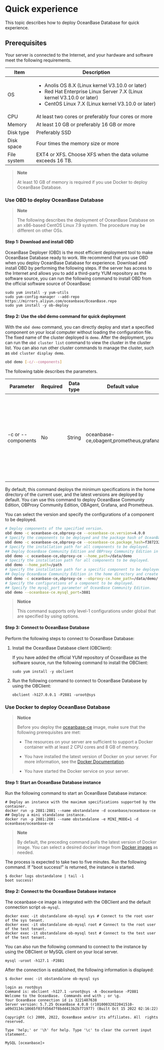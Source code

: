 # Quick experience

This topic describes how to deploy OceanBase Database for quick experience.

## Prerequisites

Your server is connected to the Internet, and your hardware and software meet the following requirements.

| Item | Description |
| --- | --- |
|OS|<ul><li>Anolis OS 8.X (Linux kernel V3.10.0 or later)</li><li>Red Hat Enterprise Linux Server 7.X (Linux kernel V3.10.0 or later)</li><li>CentOS Linux 7.X (Linux kernel V3.10.0 or later)</li></ul>|
|CPU|At least two cores or preferably four cores or more|
|Memory|At least 10 GB or preferably 16 GB or more|
|Disk type|Preferably SSD|
|Disk space|Four times the memory size or more|
|File system|EXT4 or XFS. Choose XFS when the data volume exceeds 16 TB.|

> **Note**
>
> At least 10 GB of memory is required if you use Docker to deploy OceanBase Database.

### Use OBD to deploy OceanBase Database

> **Note**
>
> The following describes the deployment of OceanBase Database on an x86-based CentOS Linux 7.9 system. The procedure may be different on other OSs.

#### Step 1: Download and install OBD

OceanBase Deployer (OBD) is the most efficient deployment tool to make OceanBase Database ready to work. We recommend that you use OBD when you deploy OceanBase Database for experience. Download and install OBD by performing the following steps.
If the server has access to the Internet and allows you to add a third-party YUM repository as the software source, you can run the following command to install OBD from the official software source of OceanBase:

```test
sudo yum install -y yum-utils
sudo yum-config-manager --add-repo https://mirrors.aliyun.com/oceanbase/OceanBase.repo
sudo yum install -y ob-deploy
```

#### Step 2: Use the obd demo command for quick deployment

With the `obd demo` command, you can directly deploy and start a specified component on your local computer without loading the configuration file. The fixed name of the cluster deployed is `demo`. After the deployment, you can run the `obd cluster list` command to view the cluster in the cluster list. You can also run other cluster commands to manage the cluster, such as `obd cluster display demo`.

```bash
obd demo [-c/--components]
```

The following table describes the parameters.

| Parameter | Required | Data type | Default value | Description |
|------------------|---------|------------|----------|--------------------------------------------------------------------|
| -c or --components | No | String | oceanbase-ce,obagent,prometheus,grafana | The list of components that are separated with commas (`,`). You can use this parameter to specify the components to be deployed.  |

By default, this command deploys the minimum specifications in the home directory of the current user, and the latest versions are deployed by default. You can use this command to deploy OceanBase Community Edition, OBProxy Community Edition, OBAgent, Grafana, and Prometheus.

You can select the version and specify the configurations of a component to be deployed.

```bash
# Deploy components of the specified version.
obd demo -c oceanbase-ce,obproxy-ce --oceanbase-ce.version=4.0.0
# Specify the components to be deployed and the package hash of OceanBase Community Edition.
obd demo -c oceanbase-ce,obproxy-ce --oceanbase-ce.package_hash=f38723204d49057d3e062ffad778edc1552a7c114622bf2a86fea769fbd202ea
# Specify the installation path for all components to be deployed.
## Deploy OceanBase Community Edition and OBProxy Community Edition in the /data/demo directory and create corresponding working directories for them.
obd demo -c oceanbase-ce,obproxy-ce --home_path=/data/demo
# Specify the installation path for all components to be deployed.
obd demo --home_path=/path
# Specify the installation path for a specific component to be deployed.
## Deploy OceanBase Community Edition in the home directory and create a working directory for it, and deploy OBProxy in the /data/playground/obproxy-ce directory.
obd demo -c oceanbase-ce,obproxy-ce --obproxy-ce.home_path=/data/demo/
# Specify the configurations of a component to be deployed.
## Specify the mysql_port parameter of OceanBase Community Edition.
obd demo --oceanbase-ce.mysql_port=3881
```

> **Notice**
>
> This command supports only level-1 configurations under global that are specified by using options.

#### Step 3: Connect to OceanBase Database

Perform the following steps to connect to OceanBase Database:

1. Install the OceanBase Database client (OBClient):

   If you have added the official YUM repository of OceanBase as the software source, run the following command to install the OBClient:

   ```test
   sudo yum install -y obclient
   ```

2. Run the following command to connect to OceanBase Database by using the OBClient:

   ```test
   obclient -h127.0.0.1 -P2881 -uroot@sys
   ```

### Use Docker to deploy OceanBase Database

> **Notice**
>
> Before you deploy the [oceanbase-ce](https://hub.docker.com/r/oceanbase/oceanbase-ce) image, make sure that the following prerequisites are met:
>
> * The resources on your server are sufficient to support a Docker container with at least 2 CPU cores and 8 GB of memory.
>
> * You have installed the latest version of Docker on your server. For more information, see the [Docker Documentation](https://docs.docker.com/get-docker/).
> * You have started the Docker service on your server.

#### Step 1: Start an OceanBase Database instance

Run the following command to start an OceanBase Database instance:

```test
# Deploy an instance with the maximum specifications supported by the container.
docker run -p 2881:2881 --name obstandalone -d oceanbase/oceanbase-ce
## Deploy a mini standalone instance.
docker run -p 2881:2881 --name obstandalone -e MINI_MODE=1 -d oceanbase/oceanbase-ce
```

> **Note**
>
> By default, the preceding command pulls the latest version of Docker image. You can select a desired docker image from [Docker images](https://hub.docker.com/r/oceanbase/oceanbase-ce/tags) as needed.

The process is expected to take two to five minutes. Run the following command. If "boot success!" is returned, the instance is started.

```test
$ docker logs obstandalone | tail -1
boot success!
```

#### Step 2: Connect to the OceanBase Database instance

The oceanbase-ce image is integrated with the OBClient and the default connection script `ob-mysql`.

```test
docker exec -it obstandalone ob-mysql sys # Connect to the root user of the sys tenant.
docker exec -it obstandalone ob-mysql root # Connect to the root user of the test tenant.
docker exec -it obstandalone ob-mysql test # Connect to the test user of the test tenant.
```

You can also run the following command to connect to the instance by using the OBClient or MySQL client on your local server.

```test
mysql -uroot -h127.1 -P2881
```

After the connection is established, the following information is displayed:

```test
$ docker exec -it obstandalone ob-mysql sys

login as root@sys
Command is: obclient -h127.1 -uroot@sys -A -Doceanbase -P2881
Welcome to the OceanBase.  Commands end with ; or \g.
Your OceanBase connection id is 3221487638
Server version: 5.7.25 OceanBase 4.0.0 (r10100032022041510-a09d3134c10665f03fd56d7f8bdd413b2b771977) (Built Oct 15 2022 02:16:22)

Copyright (c) 2000, 2022, OceanBase and/or its affiliates. All  rights reserved.

Type 'help;' or '\h' for help. Type '\c' to clear the current input statement.

MySQL [oceanbase]>
```
